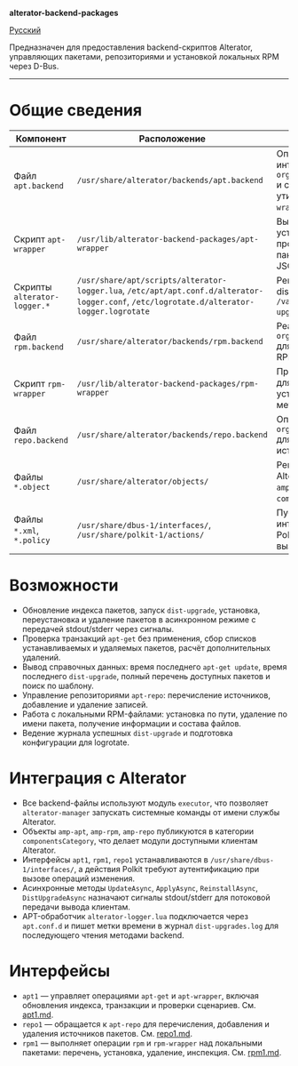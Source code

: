 **alterator-backend-packages**

[Русский](README.ru_RU.md)

Предназначен для предоставления backend-скриптов Alterator, управляющих пакетами, репозиториями и установкой локальных RPM через D-Bus.

---

# Общие сведения
| Компонент | Расположение | Назначение |
| --------- | ------------ | ---------- |
| Файл `apt.backend` | `/usr/share/alterator/backends/apt.backend` | Описывает backend интерфейса `org.altlinux.alterator.apt1` и связывает методы с утилитами `apt-get` и `apt-wrapper`. |
| Скрипт `apt-wrapper` | `/usr/lib/alterator-backend-packages/apt-wrapper` | Выполняет транзакции установки и удаления, проверки сценариев и поиск пакетов с формированием JSON-ответов. |
| Скрипты `alterator-logger.*` | `/usr/share/apt/scripts/alterator-logger.lua`, `/etc/apt/apt.conf.d/alterator-logger.conf`, `/etc/logrotate.d/alterator-logger.logrotate` | Регистрируют обработчик dist-upgrade и ведут журнал `/var/log/alterator/apt/dist-upgrades.log` с ротацией. |
| Файл `rpm.backend` | `/usr/share/alterator/backends/rpm.backend` | Реализует интерфейс `org.altlinux.alterator.rpm1` для операций с локальными RPM-пакетами. |
| Скрипт `rpm-wrapper` | `/usr/lib/alterator-backend-packages/rpm-wrapper` | Предоставляет команду `list` для получения перечня установленных пакетов с метаданными. |
| Файл `repo.backend` | `/usr/share/alterator/backends/repo.backend` | Определяет интерфейс `org.altlinux.alterator.repo1` для управления источниками `apt-repo`. |
| Файлы `*.object` | `/usr/share/alterator/objects/` | Регистрируют объекты Alterator `amp-apt`, `amp-rpm`, `amp-repo` в категории `componentsCategory`. |
| Файлы `*.xml`, `*.policy` | `/usr/share/dbus-1/interfaces/`, `/usr/share/polkit-1/actions/` | Публикуют D-Bus-интерфейсы и политики Polkit для авторизации вызовов методов. |

# Возможности
- Обновление индекса пакетов, запуск `dist-upgrade`, установка, переустановка и удаление пакетов в асинхронном режиме с передачей stdout/stderr через сигналы.
- Проверка транзакций `apt-get` без применения, сбор списков устанавливаемых и удаляемых пакетов, расчёт дополнительных удалений.
- Вывод справочных данных: время последнего `apt-get update`, время последнего `dist-upgrade`, полный перечень доступных пакетов и поиск по шаблону.
- Управление репозиториями `apt-repo`: перечисление источников, добавление и удаление записей.
- Работа с локальными RPM-файлами: установка по пути, удаление по имени пакета, получение информации и состава файлов.
- Ведение журнала успешных `dist-upgrade` и подготовка конфигурации для logrotate.

# Интеграция с Alterator
- Все backend-файлы используют модуль `executor`, что позволяет `alterator-manager` запускать системные команды от имени службы Alterator.
- Объекты `amp-apt`, `amp-rpm`, `amp-repo` публикуются в категории `componentsCategory`, что делает модули доступными клиентам Alterator.
- Интерфейсы `apt1`, `rpm1`, `repo1` устанавливаются в `/usr/share/dbus-1/interfaces/`, а действия Polkit требуют аутентификацию при вызове операций изменения.
- Асинхронные методы `UpdateAsync`, `ApplyAsync`, `ReinstallAsync`, `DistUpgradeAsync` назначают сигналы stdout/stderr для потоковой передачи вывода клиентам.
- APT-обработчик `alterator-logger.lua` подключается через `apt.conf.d` и пишет метки времени в журнал `dist-upgrades.log` для последующего чтения методами backend.

# Интерфейсы
- `apt1` — управляет операциями `apt-get` и `apt-wrapper`, включая обновления индекса, транзакции и проверки сценариев. См. [apt1.md](./apt1.md).
- `repo1` — обращается к `apt-repo` для перечисления, добавления и удаления источников пакетов. См. [repo1.md](./repo1.md).
- `rpm1` — выполняет операции `rpm` и `rpm-wrapper` над локальными пакетами: перечень, установка, удаление, инспекция. См. [rpm1.md](./rpm1.md).
